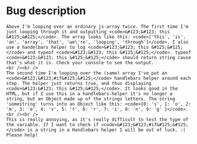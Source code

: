 Bug description
=====================

	Above I'm looping over an ordinary js-array twice. The first time I'm just looping through it and outputting <code>&#123;&#123; this &#125;&#125;</code>. The array looks like this: <code>['this', 'is', 'an', 'array', 'that', 'we\'re', 'looping', 'through']</code>. I also use a handelbars helper to log <code>&#123;&#123; this &#125;&#125;</code> and typeof <code>&#123;&#123; this &#125;&#125;</code>. typeof <code>&#123;&#123; this &#125;&#125;</code> should return string cause that's what it is. Check your console to see the output.
	<br /><br />
	The second time I'm looping over the (same) array I've put an <code>&#123;&#123;#if&#125;&#125;</code> handlebars helper around each step. The helper just returns true, and thus displaying <code>&#123;&#123; this &#125;&#125;</code>. It looks good in the HTML, but if I use this in a handlebars-helper it's no longer a string, but an Object made up of the strings letters. The string 'somestring' turns into an Object like this: <code>{0: 's', 1: 'o', 2: 'm', 3: 'e', 4: 's', 5: 't', 6: 'r', 7: 'i', 8: 'n', 9: 'g' }</code>.
	<br /><br />
	This is really annoying, as it's really difficult to test the type of the variable. If I want to check if <code>&#123;&#123;#if&#125;&#125;</code> is a string in a Handlebars helper I will be out of luck. :( Please help!
